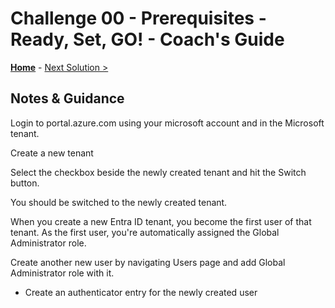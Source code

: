 # Challenge 00 - Prerequisites - Ready, Set, GO! - Coach's Guide 

**[Home](./README.md)** - [Next Solution >](./Solution-01.md)

## Notes & Guidance

Login to portal.azure.com using your microsoft account and in the Microsoft tenant.

Create a new tenant 

Select the checkbox beside the newly created tenant and hit the Switch button.

You should be switched to the newly created tenant.

When you create a new Entra ID tenant, you become the first user of that tenant. As the first user, you're automatically assigned the Global Administrator role. 


Create another new user by navigating Users page and add Global Administrator role with it.

  - Create an authenticator entry for the newly created user


